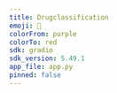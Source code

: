 ```yaml
---
title: Drugclassification
emoji: 🐨
colorFrom: purple
colorTo: red
sdk: gradio
sdk_version: 5.49.1
app_file: app.py
pinned: false
---
```

